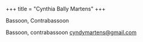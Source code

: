+++
title = "Cynthia Bally Martens"
+++

Bassoon, Contrabassoon

<!--more-->

Bassoon, contrabassoon
cyndymartens@gmail.com
